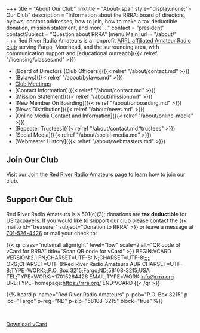 +++
title = "About Our Club"
linktitle = "About<span style=\"display:none;\"> Our Club</span>"
description = "Information about the RRRA: board of directors, bylaws, contact addresses, how to join, how to make a tax deductible donation, mission statement, and more ..."
contact = "president"
contactSubject = "Question about RRRA"
[menu.Main]
url = "/about/"  
+++
Red River Radio Amateurs is a nonprofit
[ARRL affiliated Amateur Radio club](http://www.arrl.org/Groups/view/red-river-radio-amateurs-inc/type:club)
serving Fargo, Moorhead, and the surrounding area, with communication
support and
[educational outreach]({{< relref "/licensing/classes.md" >}})

* [Board of Directors \(Club Officers\)]({{< relref "/about/contact.md" >}})
* [Bylaws]({{< relref "/about/bylaws.md" >}})
* [Club Meetings](/dates/club-meetings)
* [Contact Information]({{< relref "/about/contact.md" >}})
* [Mission Statement]({{< relref "/about/mission.md" >}})
* [New Member On Boarding]({{< relref "/about/onboarding.md" >}})
* [News Distribution]({{< relref "/about/news.md" >}})
* [Online Media Contact and Information]({{< relref "/about/online-media" >}})
* [Repeater Trustees]({{< relref "/about/contact.md#trustees" >}})
* [Social Media]({{< relref "/about/social-media.md" >}})
* [Webmaster History]({{< relref "/about/webmasters.md" >}})

## Join Our Club

Visit our [Join the Red River Radio Amateurs](/join/) page to learn how to
join our club.

## Support Our Club

Red River Radio Amateurs is a 501(c)(3); donations are
**tax deductible** for US taxpayers.
If you would like to support our club please contact the
{{< mailto id="treasurer" subject="Donation to RRRA" >}}
or leave a message at [701-526-4426](tel:701-526-4426)<span class="genericon
genericon-phone"></span> or mail your check to:

{{< qr class="notsmall alignright" level="low" scale=2 alt="QR code of vCard for RRRA" title="Scan QR code for vCard"  >}}
BEGIN:VCARD
VERSION:2.1
FN;CHARSET=UTF-8:
N;CHARSET=UTF-8:;;;;
ORG;CHARSET=UTF-8:Red River Radio Amateurs
ADR;CHARSET=UTF-8;TYPE=WORK:;;P.O. Box 3215;Fargo;ND;58108-3215;USA
TEL;TYPE=WORK:+17015264426
EMAIL;TYPE=WORK:info@rrra.org
URL;TYPE=homepage:https://rrra.org/
END:VCARD
{{< /qr >}}

{{% hcard p-name="Red River Radio Amateurs" p-pob="P.O. Box 3215" p-loc="Fargo" p-reg="ND" p-zip="58108-3215" block="true" %}}

<br>

<span class="genericons-neue genericons-neue-download"></span> <a href="data:text/vcard;charset=utf-8;base64,QkVHSU46VkNBUkQKVkVSU0lPTjoyLjEKRk47Q0hBUlNFVD1VVEYtODoKTjtDSEFSU0VUPVVURi04Ojs7OzsKT1JHO0NIQVJTRVQ9VVRGLTg6UmVkIFJpdmVyIFJhZGlvIEFtYXRldXJzCkFEUjtDSEFSU0VUPVVURi04O1RZUEU9V09SSzo7O1AuTy4gQm94IDMyMTU7RmFyZ287TkQ7NTgxMDgtMzIxNTtVU0EKVEVMO1RZUEU9V09SSzorMTcwMTUyNjQ0MjYKRU1BSUw7VFlQRT1XT1JLOmluZm9AcnJyYS5vcmcKVVJMO1RZUEU9aG9tZXBhZ2U6aHR0cHM6Ly9ycnJhLm9yZy8KRU5EOlZDQVJECg==" download="rrra.vcf">Download vCard</a>

